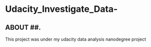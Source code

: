 # Udacity_Investigate_Data-
## ABOUT ##.
This project was under my udacity data analysis nanodegree project
